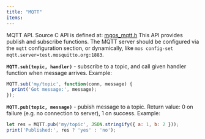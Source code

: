 ```yaml
---
title: "MQTT"
items:
---
```


 MQTT API. Source C API is defined at:
 [mgos_mqtt.h](https://github.com/cesanta/mongoose-os/blob/master/fw/src/mgos_mqtt.h)
 This API provides publish and subscribe functions. The MQTT server should
 be configured via the `mqtt` configuration section, or dynamically, like
 `mos config-set mqtt.server=test.mosquitto.org:1883`.



 **`MQTT.sub(topic, handler)`** - subscribe to a topic, and call given
 handler function when message arrives. Example:
 ```javascript
 MQTT.sub('my/topic', function(conn, message) {
   print('Got message:', message);
 });
 ```



 **`MQTT.pub(topic, message)`** - pubish message to a topic. Return value:
 0 on failure (e.g. no connection to server), 1 on success. Example:
 ```javascript
 let res = MQTT.pub('my/topic', JSON.stringify({ a: 1, b: 2 }));
 print('Published:', res ? 'yes' : 'no');
 ```

